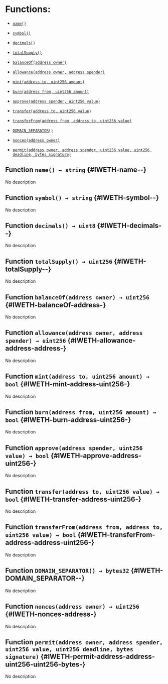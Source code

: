 # Functions:

- [`name()`](#IWETH-name--)

- [`symbol()`](#IWETH-symbol--)

- [`decimals()`](#IWETH-decimals--)

- [`totalSupply()`](#IWETH-totalSupply--)

- [`balanceOf(address owner)`](#IWETH-balanceOf-address-)

- [`allowance(address owner, address spender)`](#IWETH-allowance-address-address-)

- [`mint(address to, uint256 amount)`](#IWETH-mint-address-uint256-)

- [`burn(address from, uint256 amount)`](#IWETH-burn-address-uint256-)

- [`approve(address spender, uint256 value)`](#IWETH-approve-address-uint256-)

- [`transfer(address to, uint256 value)`](#IWETH-transfer-address-uint256-)

- [`transferFrom(address from, address to, uint256 value)`](#IWETH-transferFrom-address-address-uint256-)

- [`DOMAIN_SEPARATOR()`](#IWETH-DOMAIN_SEPARATOR--)

- [`nonces(address owner)`](#IWETH-nonces-address-)

- [`permit(address owner, address spender, uint256 value, uint256 deadline, bytes signature)`](#IWETH-permit-address-address-uint256-uint256-bytes-)

## Function `name() → string` {#IWETH-name--}

No description

## Function `symbol() → string` {#IWETH-symbol--}

No description

## Function `decimals() → uint8` {#IWETH-decimals--}

No description

## Function `totalSupply() → uint256` {#IWETH-totalSupply--}

No description

## Function `balanceOf(address owner) → uint256` {#IWETH-balanceOf-address-}

No description

## Function `allowance(address owner, address spender) → uint256` {#IWETH-allowance-address-address-}

No description

## Function `mint(address to, uint256 amount) → bool` {#IWETH-mint-address-uint256-}

No description

## Function `burn(address from, uint256 amount) → bool` {#IWETH-burn-address-uint256-}

No description

## Function `approve(address spender, uint256 value) → bool` {#IWETH-approve-address-uint256-}

No description

## Function `transfer(address to, uint256 value) → bool` {#IWETH-transfer-address-uint256-}

No description

## Function `transferFrom(address from, address to, uint256 value) → bool` {#IWETH-transferFrom-address-address-uint256-}

No description

## Function `DOMAIN_SEPARATOR() → bytes32` {#IWETH-DOMAIN_SEPARATOR--}

No description

## Function `nonces(address owner) → uint256` {#IWETH-nonces-address-}

No description

## Function `permit(address owner, address spender, uint256 value, uint256 deadline, bytes signature)` {#IWETH-permit-address-address-uint256-uint256-bytes-}

No description
